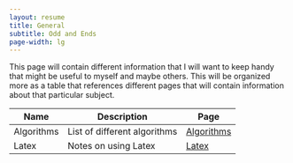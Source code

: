 ```yaml
---
layout: resume
title: General
subtitle: Odd and Ends
page-width: lg
---
```


This page will contain different information that I will want to keep handy that might be useful to myself and maybe others.
This will be organized more as a table that references different pages that will contain information about that particular
subject.

| Name | Description | Page |
| --- | --- | --- |
| Algorithms | List of different algorithms | [Algorithms](algorithms) |
| Latex | Notes on using Latex | [Latex](latex)
